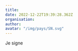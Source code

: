 ```yaml
---
title: 
date: 2022-12-22T19:39:28.362Z
organisation: 
author: 
avatar: "/img/pays/SN.svg"
---
```


Je signe